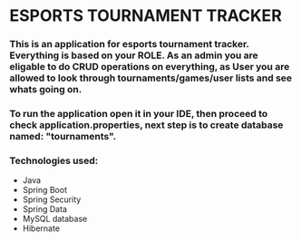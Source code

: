 <h1><b>ESPORTS TOURNAMENT TRACKER</b></h1>

<h3>This is an application for esports tournament tracker.  Everything is based on your ROLE. As an admin you are eligable to do CRUD operations on everything, as User you are allowed to look through tournaments/games/user lists and see whats going on.</h3>


<h3>To run the application open it in your IDE, then proceed to check application.properties, next step is to create database named: "tournaments".</h3>

<h3>Technologies used:</h3>

- Java
- Spring Boot 
- Spring Security
- Spring Data
- MySQL database
- Hibernate
